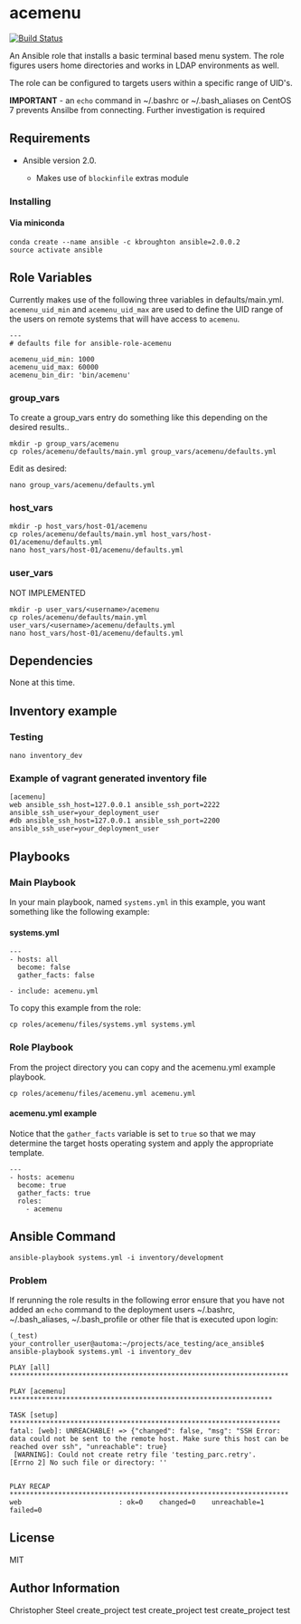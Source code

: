 acemenu
=======

[![Build Status](https://travis-ci.org/cjsteel/ansible-role-acemenu.svg?branch=master)](https://travis-ci.org/cjsteel/ansible-role-acemenu)

An Ansible role that installs a basic terminal based menu system. The role figures users home directories and works in LDAP environments as well.

The role can be configured to targets users within a specific range of UID's.

**IMPORTANT** - an `echo` command in ~/.bashrc or ~/.bash_aliases on CentOS 7 prevents Ansilbe from connecting. Further investigation is required

Requirements
------------

* Ansible version 2.0.

    * Makes use of `blockinfile` extras module

### Installing

#### Via miniconda

    conda create --name ansible -c kbroughton ansible=2.0.0.2
    source activate ansible

Role Variables
--------------

Currently makes use of the following three variables in defaults/main.yml. `acemenu_uid_min` and `acemenu_uid_max` are used to define the UID range of the users on remote systems that will have access to `acemenu`.

    ---
    # defaults file for ansible-role-acemenu
    
    acemenu_uid_min: 1000
    acemenu_uid_max: 60000 
    acemenu_bin_dir: 'bin/acemenu'

### group_vars

To create a group_vars entry do something like this depending on the desired results..

    mkdir -p group_vars/acemenu
    cp roles/acemenu/defaults/main.yml group_vars/acemenu/defaults.yml

Edit as desired:

    nano group_vars/acemenu/defaults.yml

### host_vars

    mkdir -p host_vars/host-01/acemenu
    cp roles/acemenu/defaults/main.yml host_vars/host-01/acemenu/defaults.yml
    nano host_vars/host-01/acemenu/defaults.yml

### user_vars
NOT IMPLEMENTED

    mkdir -p user_vars/<username>/acemenu
    cp roles/acemenu/defaults/main.yml user_vars/<username>/acemenu/defaults.yml
    nano host_vars/host-01/acemenu/defaults.yml


Dependencies
------------

None at this time.

Inventory example
-----------------

### Testing

    nano inventory_dev

### Example of vagrant generated inventory file

    [acemenu]
    web ansible_ssh_host=127.0.0.1 ansible_ssh_port=2222 ansible_ssh_user=your_deployment_user
    #db ansible_ssh_host=127.0.0.1 ansible_ssh_port=2200 ansible_ssh_user=your_deployment_user

Playbooks
---------

### Main Playbook

In your main playbook, named `systems.yml` in this example, you want something like the following example:

#### systems.yml

    ---
    - hosts: all
      become: false
      gather_facts: false
    
    - include: acemenu.yml

To copy this example from the role:

    cp roles/acemenu/files/systems.yml systems.yml

### Role Playbook

From the project directory you can copy and the acemenu.yml example playbook.

    cp roles/acemenu/files/acemenu.yml acemenu.yml

#### acemenu.yml example

Notice that the `gather_facts` variable is set to `true` so that we may determine the target hosts operating system and apply the appropriate template.

    ---
    - hosts: acemenu
      become: true
      gather_facts: true
      roles:
        - acemenu

Ansible Command
---------------

    ansible-playbook systems.yml -i inventory/development

### Problem

If rerunning the role results in the following error ensure that you have not added an `echo` command to the deployment users ~/.bashrc, ~/.bash_aliases, ~/.bash_profile or other file that is executed upon login:

    (_test) your_controller_user@automa:~/projects/ace_testing/ace_ansible$ ansible-playbook systems.yml -i inventory_dev
    
    PLAY [all] *********************************************************************
    
    PLAY [acemenu] *****************************************************************
    
    TASK [setup] *******************************************************************
    fatal: [web]: UNREACHABLE! => {"changed": false, "msg": "SSH Error: data could not be sent to the remote host. Make sure this host can be reached over ssh", "unreachable": true}
     [WARNING]: Could not create retry file 'testing_parc.retry'.         [Errno 2] No such file or directory: ''
    
    
    PLAY RECAP *********************************************************************
    web                        : ok=0    changed=0    unreachable=1    failed=0

License
-------

MIT

Author Information
------------------

Christopher Steel
create_project test
create_project test
create_project test
